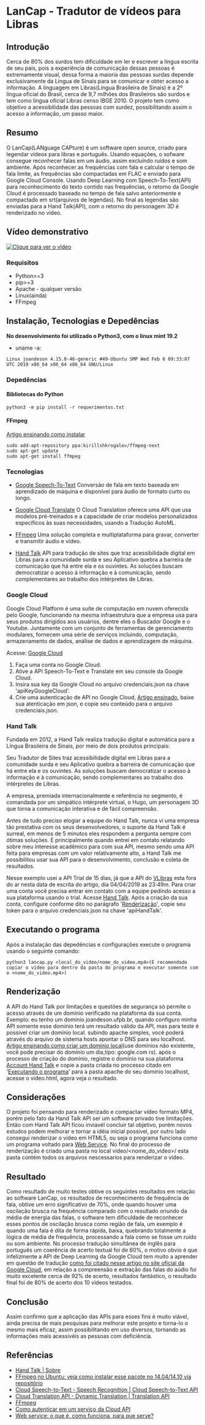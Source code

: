 # LanCap - Tradutor de vídeos para Libras

## Introdução
Cerca de 80% dos surdos tem dificuldade em ler e escrever a língua escrita de seu país, pois a experiência de comunicação dessas pessoas é extremamente visual, dessa forma a maioria das pessoas surdas depende exclusivamente da Língua de Sinais para se comunicar e obter acesso a informação. A linguagem em Libras(Língua Brasileira de Sinais) é a 2º língua oficial do Brasil, cerca de 9,7 milhões dos Brasileiros são surdos e tem como língua oficial Libras censo IBGE 2010. O projeto tem como objetivo a acessibilidade das pessoas com surdez, possibilitando assim o acesso a informação, um passo maior. 

## Resumo
O LanCap(LANguage CAPture) é um software open source, criado para legendar vídeos para libras e português. Usando equações, o sofware consegue reconhecer falas em um áudio, assim excluíndo ruídos e som ambiente. Após reconhecer as frequências com fala e calcular o tempo de fala limite, as frequências são compactadas em FLAC e enviado para Google Cloud Console. Usando Deep Learning com Speech-To-Text(API) para reconhecimento do texto contido nas frequências, o retorno da Google Cloud é processado baseado no tempo de fala salvo anteriormente e compactado em srt(arquivos de legendas). No final as legendas são enviadas para a Hand Talk(API), com o retorno do personagem 3D é renderizado no vídeo.

## Vídeo demonstrativo
[![Clique para ver o vídeo](screenshot.png)](https://www.youtube.com/watch?v=7qWeG6pOeDE)

### Requisitos
- Python>=3
- pip>=3
- Apache - qualquer versão
- Linux(ainda)
- FFmpeg

## Instalação, Tecnologias e Depedências
**No desenvolvimento foi utilizado o Python3, com o linux mint 19.2**
- uname -a:
```
Linux joandeson 4.15.0-46-generic #49-Ubuntu SMP Wed Feb 6 09:33:07 UTC 2019 x86_64 x86_64 x86_64 GNU/Linux
```

### Depedências
#### Bibliotecas do Python
```
python3 -m pip install -r requerimentos.txt
```
#### FFmpeg
[Artigo ensinando como instalar](https://www.edivaldobrito.com.br/como-instalar-o-ffmpeg-no-ubuntu/)
```
sudo add-apt-repository ppa:kirillshkrogalev/ffmpeg-next
sudo apt-get update
sudo apt-get install ffmpeg
```

### Tecnologias
- [Google Speech-To-Text](https://cloud.google.com/speech-to-text/)
Conversão de fala em texto baseada em aprendizado de máquina e disponível para áudio de formato curto ou longo.

- [Google Cloud Translate](https://cloud.google.com/translate/)
O Cloud Translation oferece uma API que usa modelos pré-treinados e a capacidade de criar modelos personalizados específicos às suas necessidades, usando a Tradução AutoML.

- [FFmpeg](https://ffmpeg.org/)
Uma solução completa e multiplataforma para gravar, converter e transmitir áudio e vídeo.

- [Hand Talk](https://www.handtalk.me/)
API para tradução de sites que traz acessibilidade digital em Libras para a comunidade surda e seu Aplicativo quebra a barreira de comunicação que há entre ela e os ouvintes. As soluções buscam democratizar o acesso à informação e à comunicação, sendo complementares ao trabalho dos intérpretes de Libras.

### Google Cloud
Google Cloud Platform é uma suíte de computação em nuvem oferecida pelo Google, funcionando na mesma infraestrutura que a empresa usa para seus produtos dirigidos aos usuários, dentre eles o Buscador Google e o Youtube.
Juntamente com um conjunto de ferramentas de gerenciamento modulares, fornecem uma série de serviços incluindo, computação, armazenamento de dados, análise de dados e aprendizagem de máquina.

Acesse: [Google Cloud](https://console.cloud.google.com)

1. Faça uma conta no Google Cloud.
2. Ative a API Speech-To-Text e Translate em seu console da Google Cloud.
3. Insira sua key da Google Cloud no arquivo credenciais.json na chave 'apiKeyGoogleCloud'.
4. Crie uma autenticação de API no Google Cloud, [Artigo ensinado](https://cloud.google.com/video-intelligence/docs/common/auth?hl=pt-br), baixe sua atenticação em json, e copie seu conteúdo para o arquivo credenciais.json.

### Hand Talk
Fundada em 2012, a Hand Talk realiza tradução digital e automática para a Língua Brasileira de Sinais, por meio de dois produtos principais:

Seu Tradutor de Sites traz acessibilidade digital em Libras para a comunidade surda e seu Aplicativo quebra a barreira de comunicação que há entre ela e os ouvintes. As soluções buscam democratizar o acesso à informação e à comunicação, sendo complementares ao trabalho dos intérpretes de Libras.

A empresa, premiada internacionalmente e referência no segmento, é comandada por um simpático intérprete virtual, o Hugo, um personagem 3D que torna a comunicação interativa e de fácil compreensão.

Antes de tudo preciso elogiar a equipe do Hand Talk, nunca vi uma empresa tão prestativa com os seus desenvolvedores, o suporte da Hand Talk é surreal, em menos de 5 minutos eles respondem a pergunta sempre com ótimas soluções. E principalmente quando entrei em contato relatando sobre meu interesse acadêmico para com sua API, mesmo sendo uma API feita para empresas com um valor relativamente alto, a Hand Talk me possibilitou usar sua API para o desenvolvimento, conclusão e coleta de resultados. 

Nesse exemplo usei a API Trial de 15 dias, já que a API do [VLibras](http://www.vlibras.gov.br/) esta fora do ar nesta data de escrita do artigo, dia 04/04/2019 as 23:49m. Para criar uma conta você precisa entrar em contato com a equipe pedindo acesso a sua plataforma usando o trial. Acesse [Hand Talk](https://handtalk.me/).
Após a criação da sua conta, configure conforme dito no parágrafo '[Renderização](https://github.com/joandesonandrade/lancap/blob/master/README.md#renderização)', copie seu token para o arquivo credenciais.json na chave 'apiHandTalk'.

## Executando o programa
Após a instalação das depedências e configurações execute o programa usando o seguinte comando:
```
python3 lancap.py <local_do_video/nome_do_video.mp4>(É recomendado copiar o vídeo para dentro da pasta do programa e executar somente com o <nome_do_video.mp4>)
```

## Renderização
A API do Hand Talk por limitações e questões de segurança só permite o acesso através de um domínio verificado na plataforma da sua conta. Exemplo: eu tenho um domínio joandeson.ufpb.br, quando configuro minha API somente esse domínio terá um resultado válido da API, mas para teste é possível criar um domínio local. subindo apache simples, você poderá através do arquivo de sistema hosts apontar o DNS para seu localhost. [Artigo ensinando como criar um domínio local](https://support.rackspace.com/how-to/modify-your-hosts-file/)(use domínios não existente, você pode precisar do domínio um dia,tipo: google.com rs). após o processo de criação do domínio, registre o domínio na sua plataforma [Account Hand Talk](http://account.handtalk.me/) e copie a pasta criada no processo citado em '[Executando o programa](https://github.com/joandesonandrade/lancap/blob/master/README.md#executando-o-programa)' para a pasta apache do seu domínio localhost, acesse o video.html, agora veja o resultado.

## Considerações
O projeto foi pensando para renderizado e compactar vídeo formato MP4, porém pelo fato da Hand Talk API ser um software privado tive limitações. Então com Hand Talk API ficou inviavél concluir tal objetivo, porém novos estudos podem melhorar e tornar a idéia inicial possível, por outro lado consegui renderizar o vídeo em HTML5, ou seja o programa funciona como um programa voltado para [Web Service](https://www.opensoft.pt/web-service/). No final do processo de renderização é criado uma pasta no local video/<nome_do_video>/ esta pasta contém todos os arquivos nescessarios para renderizar o vídeo.

## Resultado
Como resultado de muito testes obtive os seguintes resultados em relação ao software LanCap, os resultados de reconhecimento de frequência de fala, obtive um erro significativo de 70%, onde quando houver uma oscilação brusca na frequência comparado com o resultado oriundo da média de energia das falas, o software tem dificuldade de reconhecer esses pontos de oscilação brusca como região de fala, um exemplo é quando uma fala é dita de forma rápida, baixa, quebrando totalmente a lógica de média de frequência, processando a fala como se fosse um ruído ou som ambiente. No processo tradução simultânea de inglês para português um coerência de acerto textual foi de 60%, o motivo obvio é que infelizmente a API de Deep Learning da Google Cloud tem muito a aprender em questão de tradução [como foi citado nesse artigo no site oficial da Google Cloud](https://cloud.google.com/translate/), em relação a compreensão e extração das falas do aúdio foi muito excelente cerca de 92% de acerto, resultados fantástico, o resultado final foi de 80% de acerto dos 10 vídeos testados.

## Conclusão
Assim confirmo que a aplicação das APIs para esses fins é muito viável, ainda precisa de mais pesquisas para melhorar este projeto e torna-lo o mesmo mais eficaz, assim possibilitando em uso diversos, tornando as informações mais acessivéis as pessoas com deficiência.

## Referências
- [Hand Talk | Sobre](https://www.handtalk.me/sobre)
- [FFmpeg no Ubuntu: veja como instalar esse pacote no 14.04/14.10 via repositório](https://www.edivaldobrito.com.br/como-instalar-o-ffmpeg-no-ubuntu/)
- [Cloud Speech-to-Text - Speech Recognition  |  Cloud Speech-to-Text API](https://cloud.google.com/speech-to-text/)
- [Cloud Translation API - Dynamic Translation  |  Translation API](https://cloud.google.com/translate/)
- [FFmpeg](https://ffmpeg.org/)
- [Como autenticar em um serviço da Cloud API](https://cloud.google.com/video-intelligence/docs/common/auth?hl=pt-br)
- [Web service: o que é, como funciona, para que serve?](https://www.opensoft.pt/web-service/)
